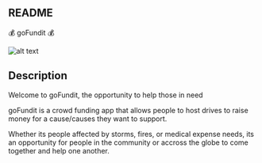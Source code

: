 ## README

💰 goFundit 💰	

![alt text](file:///Users/jlammering/Desktop/Screen%20Shot%202023-03-01%20at%202.20.23%20PM.png)

## Description

Welcome to goFundit, the opportunity to help those in need

goFundit is a crowd funding app that allows people to host drives to raise money for a cause/causes they want to support. 

Whether its people affected by storms, fires, or medical expense needs, its an opportunity for people in the community or accross the globe to come together and help one another. 